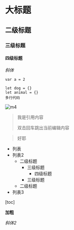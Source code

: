  # 大标题

## 二级标题

### 三级标题

#### 四级标题

_斜体_

`var a = 2`

```
let dog = {}
let animal = {}
多行代码
```



![m4](C:\Users\A\Desktop\img\m4.png)

> 我是引用内容
>
> 双击回车跳出当前编辑内容

> 好耶

+ 列表
+ 列表2
  + 二级标题
    + 三级标题
      + 四级标题
    + 三级标题
  + 二级标题
+ 列表3

[toc]

**加粗**

_斜体2_

